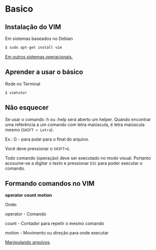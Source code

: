 # Basico

## Instalação do VIM

Em sistemas baseados no Debian

```bash
$ sudo apt-get install vim
```

[Em outros sistemas operacionais.](http://www.vim.org/download.php "Página de Download oficial.")

## Aprender a usar o básico

Rode no Terminal

```
$ vimtutor
```
## Não esquecer

Se usar o comando :h  ou :help será aberto um helper. Quando  encontrar uma referência a um comando com letra maiúscula, é letra maiúscula mesmo (`SHIFT + Letra`).

Ex.: G - para pular para o final do arquivo.

Você deve pressionar o `SHIFT+G`.

Todo comando (operação) deve ser executado no modo visual. Portanto acosume-se a digitar o texto e pressionar `ESC` para poder executar o comando.

## Formando comandos no VIM

**operator** **count** **motion**

Onde:

operator - Comando

count    - Contador para repetir o mesmo comando

motion   - Movimento ou direção para onde executar

[Manipulando arquivos](./files.md "Manipulando arquivos").

